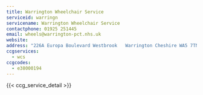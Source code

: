 ```yaml
---
title: Warrington Wheelchair Service
serviceid: warringn
servicename: Warrington Wheelchair Service
contactphone: 01925 251445
email: wheels@warrington-pct.nhs.uk
website: 
address: "226A Europa Boulevard Westbrook   Warrington Cheshire WA5 7TN"
ccgservices:
  - wcs
ccgcodes:
  - e38000194
---
```


{{< ccg_service_detail >}}
